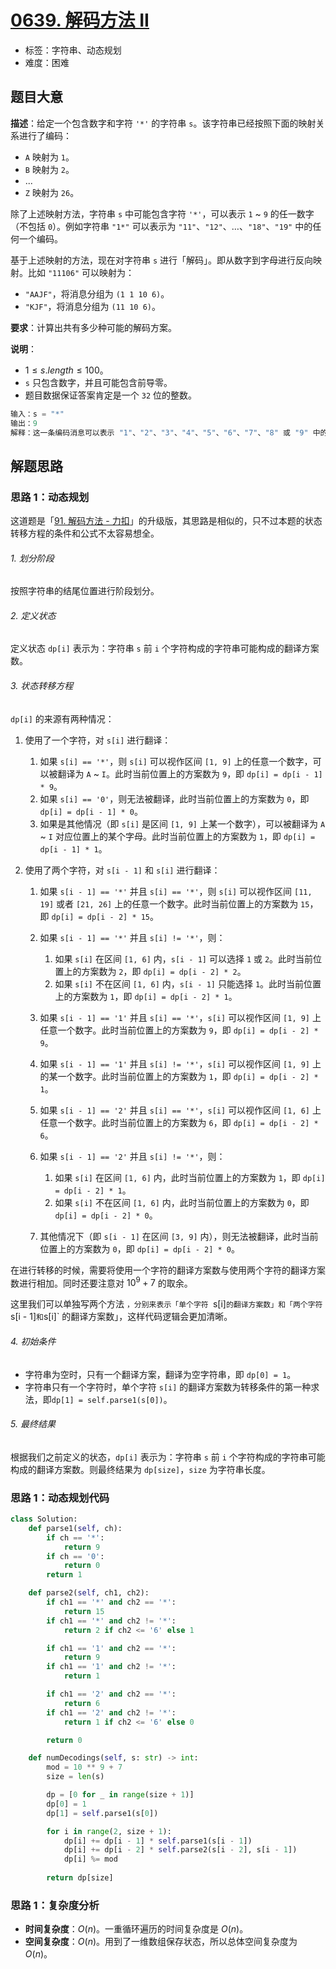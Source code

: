 # [0639. 解码方法 II](https://leetcode.cn/problems/decode-ways-ii/)

- 标签：字符串、动态规划
- 难度：困难

## 题目大意

**描述**：给定一个包含数字和字符 `'*'` 的字符串 `s`。该字符串已经按照下面的映射关系进行了编码：

- `A` 映射为 `1`。
- `B` 映射为 `2`。
- ...
- `Z` 映射为 `26`。

除了上述映射方法，字符串 `s` 中可能包含字符 `'*'`，可以表示 `1` ~ `9` 的任一数字（不包括 `0`）。例如字符串 `"1*"` 可以表示为 `"11"`、`"12"`、…、`"18"`、`"19"` 中的任何一个编码。

基于上述映射的方法，现在对字符串 `s` 进行「解码」。即从数字到字母进行反向映射。比如 `"11106"` 可以映射为：

- `"AAJF"`，将消息分组为 `(1 1 10 6)`。
- `"KJF"`，将消息分组为 `(11 10 6)`。

**要求**：计算出共有多少种可能的解码方案。

**说明**：

- $1 \le s.length \le 100$。
- `s` 只包含数字，并且可能包含前导零。
- 题目数据保证答案肯定是一个 `32` 位的整数。

```Python
输入：s = "*"
输出：9
解释：这一条编码消息可以表示 "1"、"2"、"3"、"4"、"5"、"6"、"7"、"8" 或 "9" 中的任意一条。可以分别解码成字符串 "A"、"B"、"C"、"D"、"E"、"F"、"G"、"H" 和 "I" 。因此，"*" 总共有 9 种解码方法。
```

## 解题思路

### 思路 1：动态规划

这道题是「[91. 解码方法 - 力扣](https://leetcode.cn/problems/decode-ways/)」的升级版，其思路是相似的，只不过本题的状态转移方程的条件和公式不太容易想全。

###### 1. 划分阶段

按照字符串的结尾位置进行阶段划分。

###### 2. 定义状态

定义状态 `dp[i]` 表示为：字符串 `s` 前 `i` 个字符构成的字符串可能构成的翻译方案数。

###### 3. 状态转移方程

`dp[i]` 的来源有两种情况：

1. 使用了一个字符，对 `s[i]` 进行翻译：
   1. 如果 `s[i] == '*'`，则 `s[i]` 可以视作区间 `[1, 9]` 上的任意一个数字，可以被翻译为 `A` ~ `I`。此时当前位置上的方案数为 `9`，即 `dp[i] = dp[i - 1] * 9`。
   2. 如果 `s[i] == '0'`，则无法被翻译，此时当前位置上的方案数为 `0`，即 `dp[i] = dp[i - 1] * 0`。
   3. 如果是其他情况（即 `s[i]` 是区间 `[1, 9]` 上某一个数字），可以被翻译为 `A` ~ `I` 对应位置上的某个字母。此时当前位置上的方案数为 `1`，即 `dp[i] = dp[i - 1] * 1`。

2. 使用了两个字符，对 `s[i - 1]` 和 `s[i]` 进行翻译：
   1. 如果 `s[i - 1] == '*'` 并且 `s[i] == '*'`，则 `s[i]` 可以视作区间 `[11, 19]` 或者 `[21, 26]` 上的任意一个数字。此时当前位置上的方案数为 `15`，即 `dp[i] = dp[i - 2] * 15`。
   2. 如果 `s[i - 1] == '*'` 并且 `s[i] != '*'`，则：
      1. 如果 `s[i]` 在区间 `[1, 6]` 内，`s[i - 1]` 可以选择 `1` 或 `2`。此时当前位置上的方案数为 `2`，即 `dp[i] = dp[i - 2] * 2`。
      2. 如果 `s[i]` 不在区间 `[1, 6]` 内，`s[i - 1]` 只能选择 `1`。此时当前位置上的方案数为 `1`，即 `dp[i] = dp[i - 2] * 1`。

   3. 如果 `s[i - 1] == '1'` 并且 `s[i] == '*'`，`s[i]` 可以视作区间 `[1, 9]` 上任意一个数字。此时当前位置上的方案数为 `9`，即 `dp[i] = dp[i - 2] * 9`。
   4. 如果 `s[i - 1] == '1'` 并且 `s[i] != '*'`，`s[i]` 可以视作区间 `[1, 9]` 上的某一个数字。此时当前位置上的方案数为 `1`，即 `dp[i] = dp[i - 2] * 1`。
   5. 如果 `s[i - 1] == '2'` 并且 `s[i] == '*'`，`s[i]` 可以视作区间 `[1, 6]` 上任意一个数字。此时当前位置上的方案数为 `6`，即 `dp[i] = dp[i - 2] * 6`。
   6. 如果 `s[i - 1] == '2'` 并且 `s[i] != '*'`，则：
      1. 如果 `s[i]` 在区间 `[1, 6]` 内，此时当前位置上的方案数为 `1`，即 `dp[i] = dp[i - 2] * 1`。
      2. 如果 `s[i]` 不在区间 `[1, 6]` 内，此时当前位置上的方案数为 `0`，即 `dp[i] = dp[i - 2] * 0`。

   7. 其他情况下（即 `s[i - 1]` 在区间 `[3, 9]` 内），则无法被翻译，此时当前位置上的方案数为 `0`，即 `dp[i] = dp[i - 2] * 0`。


在进行转移的时候，需要将使用一个字符的翻译方案数与使用两个字符的翻译方案数进行相加。同时还要注意对 $10^9 + 7$ 的取余。

这里我们可以单独写两个方法 `，分别来表示「单个字符 `s[i]` 的翻译方案数」和「两个字符 `s[i - 1]` 和 `s[i]` 的翻译方案数」，这样代码逻辑会更加清晰。

###### 4. 初始条件

- 字符串为空时，只有一个翻译方案，翻译为空字符串，即 `dp[0] = 1`。
- 字符串只有一个字符时，单个字符 `s[i]` 的翻译方案数为转移条件的第一种求法，即`dp[1] = self.parse1(s[0])`。

###### 5. 最终结果

根据我们之前定义的状态，`dp[i]` 表示为：字符串 `s` 前 `i` 个字符构成的字符串可能构成的翻译方案数。则最终结果为 `dp[size]`，`size` 为字符串长度。

### 思路 1：动态规划代码

```Python
class Solution:
    def parse1(self, ch):
        if ch == '*':
            return 9
        if ch == '0':
            return 0
        return 1

    def parse2(self, ch1, ch2):
        if ch1 == '*' and ch2 == '*':
            return 15
        if ch1 == '*' and ch2 != '*':
            return 2 if ch2 <= '6' else 1

        if ch1 == '1' and ch2 == '*':
            return 9
        if ch1 == '1' and ch2 != '*':
            return 1

        if ch1 == '2' and ch2 == '*':
            return 6
        if ch1 == '2' and ch2 != '*':
            return 1 if ch2 <= '6' else 0

        return 0

    def numDecodings(self, s: str) -> int:
        mod = 10 ** 9 + 7
        size = len(s)

        dp = [0 for _ in range(size + 1)]
        dp[0] = 1
        dp[1] = self.parse1(s[0])

        for i in range(2, size + 1):
            dp[i] += dp[i - 1] * self.parse1(s[i - 1])
            dp[i] += dp[i - 2] * self.parse2(s[i - 2], s[i - 1])
            dp[i] %= mod
        
        return dp[size]
```

### 思路 1：复杂度分析

- **时间复杂度**：$O(n)$。一重循环遍历的时间复杂度是 $O(n)$。
- **空间复杂度**：$O(n)$。用到了一维数组保存状态，所以总体空间复杂度为 $O(n)$。